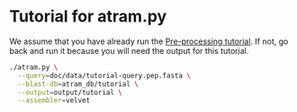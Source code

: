 # Tutorial for atram.py

We assume that you have already run the
[Pre-processing tutorial](atram_preprocessor_tutorial.md). If not, go back and
run it because you will need the output for this tutorial.

```bash
./atram.py \
  --query=doc/data/tutorial-query.pep.fasta \
  --blast-db=atram_db/tutorial \
  --output=output/tutorial \
  --assembler=velvet
```
